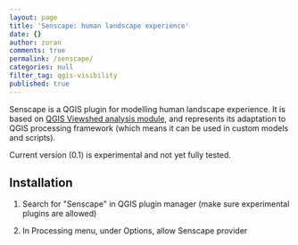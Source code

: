 ```yaml
---
layout: page
title: 'Senscape: human landscape experience'
date: {}
author: zoran
comments: true
permalink: /senscape/
categories: null
filter_tag: qgis-visibility
published: true
---
```


Senscape is a QGIS plugin for modelling human landscape experience. It is based on [QGIS Viewshed analysis module](http://zoran-cuckovic.from.hr/landscape-analysis/visibility/), and represents its adaptation to QGIS processing framework (which means it can be used in custom models and scripts).

Current version (0.1) is experimental and not yet fully tested.

## Installation

1. Search for "Senscape" in QGIS plugin manager (make sure experimental plugins are allowed)

2. In Processing menu, under Options, allow Senscape provider
